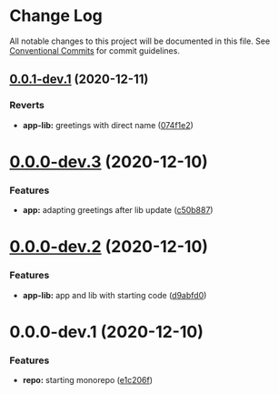 # Change Log

All notable changes to this project will be documented in this file.
See [Conventional Commits](https://conventionalcommits.org) for commit guidelines.

## [0.0.1-dev.1](https://github.com/davikawasaki/lerna-monorepo-mr/compare/app@0.0.0-dev.3...app@0.0.1-dev.1) (2020-12-11)


### Reverts

* **app-lib:** greetings with direct name ([074f1e2](https://github.com/davikawasaki/lerna-monorepo-mr/commit/074f1e251b03320f9818c4a601f19644c05047ab))





# [0.0.0-dev.3](https://github.com/davikawasaki/lerna-monorepo-mr/compare/app@0.0.0-dev.2...app@0.0.0-dev.3) (2020-12-10)


### Features

* **app:** adapting greetings after lib update ([c50b887](https://github.com/davikawasaki/lerna-monorepo-mr/commit/c50b88795524fe37badeee163fa06028d9916265))





# [0.0.0-dev.2](https://github.com/davikawasaki/lerna-monorepo-mr/compare/app@0.0.0-dev.1...app@0.0.0-dev.2) (2020-12-10)


### Features

* **app-lib:** app and lib with starting code ([d9abfd0](https://github.com/davikawasaki/lerna-monorepo-mr/commit/d9abfd0061f128437078ffd0f0af7f6fa5cb2d14))





# 0.0.0-dev.1 (2020-12-10)


### Features

* **repo:** starting monorepo ([e1c206f](https://github.com/davikawasaki/lerna-monorepo-mr/commit/e1c206fd437e8395fbc585027934421506fee658))
